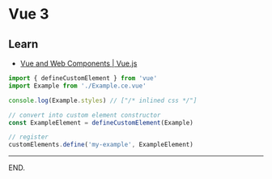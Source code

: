 # Vue 3


## Learn

- [Vue and Web Components | Vue.js](https://vuejs.org/guide/extras/web-components)
```js
import { defineCustomElement } from 'vue'
import Example from './Example.ce.vue'

console.log(Example.styles) // ["/* inlined css */"]

// convert into custom element constructor
const ExampleElement = defineCustomElement(Example)

// register
customElements.define('my-example', ExampleElement)
```

---

END.
